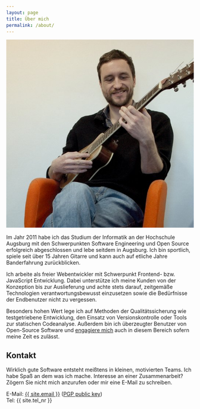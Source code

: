 ```yaml
---
layout: page
title: Über mich
permalink: /about/
---
```

<div style="text-align:center;">
    <img src="/images/me.jpg" class="selfie-about">
</div>

Im Jahr 2011 habe ich das Studium der Informatik an der Hochschule Augsburg mit den Schwerpunkten Software Engineering und Open Source erfolgreich abgeschlossen und lebe seitdem in Augsburg. Ich bin sportlich, spiele seit über 15 Jahren Gitarre und kann auch auf etliche Jahre Banderfahrung zurückblicken.

Ich arbeite als freier Webentwickler mit Schwerpunkt Frontend- bzw. JavaScript Entwicklung. Dabei unterstütze ich meine Kunden von der Konzeption bis zur Auslieferung und achte stets darauf, zeitgemäße Technologien verantwortungsbewusst einzusetzen sowie die Bedürfnisse der Endbenutzer nicht zu vergessen.

Besonders hohen Wert lege ich auf Methoden der Qualitätssicherung wie testgetriebene Entwicklung, den Einsatz von Versionskontrolle oder Tools zur statischen Codeanalyse. Außerdem bin ich überzeugter Benutzer von Open-Source Software und <a target="_blank" href="https://github.com/mwager">engagiere mich</a> auch in diesem Bereich sofern meine Zeit es zulässt.


## Kontakt ##

Wirklich gute Software entsteht meißtens in kleinen, motivierten Teams. Ich habe Spaß an dem was ich mache. Interesse an einer Zusammenarbeit? Zögern Sie nicht mich anzurufen oder mir eine E-Mail zu schreiben.

E-Mail: <a href="mailto:{{ site.email }}">{{ site.email }}</a> (<a href="{{ site.url }}/mwager.asc">PGP public key</a>)<br/>
Tel: {{ site.tel_nr }}

